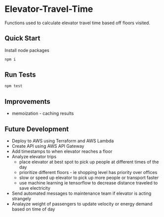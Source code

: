 # Elevator-Travel-Time

Functions used to calculate elevator travel time based off floors visited.
## Quick Start

Install node packages

```bash
npm i
```

## Run Tests
```bash
npm test 
```

## Improvements
- memoization - caching results

## Future Development
- Deploy to AWS using Terraform and AWS Lambda
- Create API using AWS API Gateway
- Add timestamps to when elevator reaches a floor
- Analyze elevator trips
    * place elevator at best spot to pick up people at different times of the day
    * prioritize different floors - ie shopping level has priority over offices
    * slow or speed up elevator to pick up more people or transport faster
    * use machine learning ie tensorflow to decrease distance traveled to save electricity
- Send automated messages to maintenance team if elevator is acting strangely 
- Analayze weight of passengers to update velocity or energy demand based on time of day
